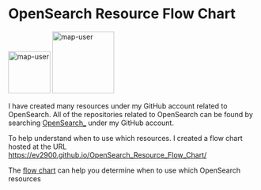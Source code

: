 # OpenSearch Resource Flow Chart

 <img width="85" alt="map-user" src="https://img.shields.io/badge/views-192-green"> <img width="125" alt="map-user" src="https://img.shields.io/badge/unique visits-0047-green">

I have created many resources under my GitHub account related to OpenSearch. All of the repositories related to OpenSearch can be found by searching [OpenSearch_](https://github.com/ev2900?tab=repositories&q=OpenSearch_&type=&language=&sort=) under my GitHub account.

To help understand when to use which resources. I created a flow chart hosted at the URL https://ev2900.github.io/OpenSearch_Resource_Flow_Chart/

The [flow chart](https://ev2900.github.io/OpenSearch_Resource_Flow_Chart/) can help you determine when to use which OpenSearch resources
